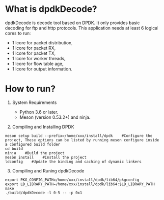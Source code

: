 # What is dpdkDecode?
dpdkDecode is decode tool based on DPDK. It only provides basic decoding for ftp and http protocols.
This application needs at least 6 logical cores to run:
* 1 lcore for packet distribution,
* 1 lcore for packet RX,
* 1 lcore for packet TX,
* 1 lcore for worker threads,
* 1 lcore for flow table age,
* 1 lcore for output information.

# How to run?
1. System Requirements
    * Python 3.6 or later.
    * Meson (version 0.53.2+) and ninja.

2. Compiling and Installing DPDK

```
meson setup build --prefix=/home/xxx/install/dpdk    #Configure the project, These options can be listed by running meson configure inside a configured build folder
cd build
ninja    #Build the project
meson install    #Install the project
ldconfig    #Update the binding and caching of dynamic linkers
```

3. Compiling and Runing dpdkDecode

```
export PKG_CONFIG_PATH=/home/xxx/install/dpdk/lib64/pkgconfig
export LD_LIBRARY_PATH=/home/xxx/install/dpdk/lib64:$LD_LIBRARY_PATH
make
./build/dpdkDecode -l 0-5 -- -p 0x1
```
